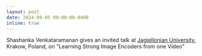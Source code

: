 ```yaml
---
layout: post
date: 2024-09-05 00:00:00-0400
inline: true
---
```


Shashanka Venkataramanan gives an invited talk at [Jagiellonian University](https://en.uj.edu.pl/), Krakow, Poland, on "Learning Strong Image Encoders from one Video"
